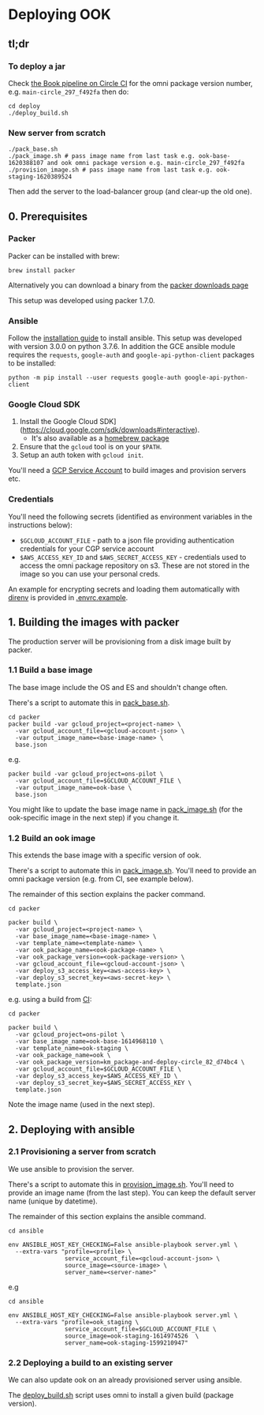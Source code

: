 # Deploying OOK

## tl;dr

### To deploy a jar

Check [the Book pipeline on Circle CI](https://app.circleci.com/pipelines/github/Swirrl/ook) for the omni package version number, e.g. `main-circle_297_f492fa` then do:

    cd deploy
    ./deploy_build.sh

### New server from scratch

    ./pack_base.sh
    ./pack_image.sh # pass image name from last task e.g. ook-base-1620388107 and ook omni package version e.g. main-circle_297_f492fa
    ./provision_image.sh # pass image name from last task e.g. ook-staging-1620389524

Then add the server to the load-balancer group (and clear-up the old one).

## 0. Prerequisites

### Packer

Packer can be installed with brew:

    brew install packer

Alternatively you can download a binary from the [packer downloads page](https://www.packer.io/downloads.html)

This setup was developed using packer 1.7.0.

### Ansible

Follow the [installation guide](https://docs.ansible.com/ansible/latest/installation_guide/intro_installation.html) to install ansible. This setup was developed with version 3.0.0 on python 3.7.6. In addition the GCE ansible module requires the `requests`, `google-auth` and `google-api-python-client` packages to be installed:

    python -m pip install --user requests google-auth google-api-python-client

### Google Cloud SDK

1. Install the Google Cloud SDK](https://cloud.google.com/sdk/downloads#interactive).
   - It's also available as a [homebrew package](https://formulae.brew.sh/cask/google-cloud-sdk)
2. Ensure that the `gcloud` tool is on your `$PATH`.
3. Setup an auth token with `gcloud init`.

You'll need a [GCP Service Account](https://console.cloud.google.com/iam-admin/serviceaccounts) to build images and provision servers etc.

### Credentials

You'll need the following secrets (identified as environment variables in the instructions below):

- `$GCLOUD_ACCOUNT_FILE` - path to a json file providing authentication credentials for your CGP service account
- `$AWS_ACCESS_KEY_ID` and `$AWS_SECRET_ACCESS_KEY` - credentials used to access the omni package repository on s3. These are not stored in the image so you can use your personal creds.

An example for encrypting secrets and loading them automatically with [direnv](https://direnv.net/) is provided in [.envrc.example](./.envrc.example).

## 1. Building the images with packer

The production server will be provisioning from a disk image built by packer.

### 1.1 Build a base image

The base image include the OS and ES and shouldn't change often.

There's a script to automate this in [pack_base.sh](./pack_base.sh).

```#
cd packer
packer build -var gcloud_project=<project-name> \
  -var gcloud_account_file=<gcloud-account-json> \
  -var output_image_name=<base-image-name> \
  base.json
```

e.g.

```#
packer build -var gcloud_project=ons-pilot \
  -var gcloud_account_file=$GCLOUD_ACCOUNT_FILE \
  -var output_image_name=ook-base \
  base.json
```

You might like to update the base image name in [pack_image.sh](./pack_image.sh) (for the ook-specific image in the next step) if you change it.


### 1.2 Build an ook image

This extends the base image with a specific version of ook.

There's a script to automate this in [pack_image.sh](./pack_image.sh).
You'll need to provide an omni package version (e.g. from CI, see example below).

The remainder of this section explains the packer command.

```#
cd packer

packer build \
  -var gcloud_project=<project-name> \
  -var base_image_name=<base-image-name> \
  -var template_name=<template-name> \
  -var ook_package_name=<ook-package-name> \
  -var ook_package_version=<ook-package-version> \
  -var gcloud_account_file=<gcloud-account-json> \
  -var deploy_s3_access_key=<aws-access-key> \
  -var deploy_s3_secret_key=<aws-secret-key> \
  template.json
```

e.g. using a build from [CI](https://app.circleci.com/pipelines/github/Swirrl/ook):

```#
cd packer

packer build \
  -var gcloud_project=ons-pilot \
  -var base_image_name=ook-base-1614968110 \
  -var template_name=ook-staging \
  -var ook_package_name=ook \
  -var ook_package_version=km_package-and-deploy-circle_82_d74bc4 \
  -var gcloud_account_file=$GCLOUD_ACCOUNT_FILE \
  -var deploy_s3_access_key=$AWS_ACCESS_KEY_ID \
  -var deploy_s3_secret_key=$AWS_SECRET_ACCESS_KEY \
  template.json
```

Note the image name (used in the next step).

## 2. Deploying with ansible

### 2.1 Provisioning a server from scratch

We use ansible to provision the server.

There's a script to automate this in [provision_image.sh](./provision_image.sh).
You'll need to provide an image name (from the last step).
You can keep the default server name (unique by datetime).

The remainder of this section explains the ansible command.

```#
cd ansible

env ANSIBLE_HOST_KEY_CHECKING=False ansible-playbook server.yml \
  --extra-vars "profile=<profile> \
                service_account_file=<gcloud-account-json> \
                source_image=<source-image> \
                server_name=<server-name>"
```

e.g
```#
cd ansible

env ANSIBLE_HOST_KEY_CHECKING=False ansible-playbook server.yml \
  --extra-vars "profile=ook_staging \
                service_account_file=$GCLOUD_ACCOUNT_FILE \
                source_image=ook-staging-1614974526  \
                server_name=ook-staging-1599210947"
```

### 2.2 Deploying a build to an existing server

We can also update ook on an already provisioned server using ansible.

The [deploy_build.sh](./deploy_build.sh) script uses omni to install a given build (package version).
